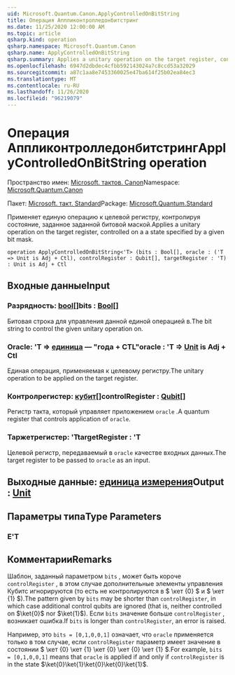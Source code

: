```yaml
---
uid: Microsoft.Quantum.Canon.ApplyControlledOnBitString
title: Операция Аппликонтролледонбитстринг
ms.date: 11/25/2020 12:00:00 AM
ms.topic: article
qsharp.kind: operation
qsharp.namespace: Microsoft.Quantum.Canon
qsharp.name: ApplyControlledOnBitString
qsharp.summary: Applies a unitary operation on the target register, controlled on a a state specified by a given bit mask.
ms.openlocfilehash: 6947d2dbdec4cfbb592143024a7c8ccd53a32029
ms.sourcegitcommit: a87c1aa8e7453360025e47ba614f25b02ea84ec3
ms.translationtype: MT
ms.contentlocale: ru-RU
ms.lasthandoff: 11/26/2020
ms.locfileid: "96219079"
---
```

# <a name="applycontrolledonbitstring-operation"></a><span data-ttu-id="d3598-102">Операция Аппликонтролледонбитстринг</span><span class="sxs-lookup"><span data-stu-id="d3598-102">ApplyControlledOnBitString operation</span></span>

<span data-ttu-id="d3598-103">Пространство имен: [Microsoft. тактов. Canon](xref:Microsoft.Quantum.Canon)</span><span class="sxs-lookup"><span data-stu-id="d3598-103">Namespace: [Microsoft.Quantum.Canon](xref:Microsoft.Quantum.Canon)</span></span>

<span data-ttu-id="d3598-104">Пакет: [Microsoft. такт. Standard](https://nuget.org/packages/Microsoft.Quantum.Standard)</span><span class="sxs-lookup"><span data-stu-id="d3598-104">Package: [Microsoft.Quantum.Standard](https://nuget.org/packages/Microsoft.Quantum.Standard)</span></span>


<span data-ttu-id="d3598-105">Применяет единую операцию к целевой регистру, контролируя состояние, заданное заданной битовой маской.</span><span class="sxs-lookup"><span data-stu-id="d3598-105">Applies a unitary operation on the target register, controlled on a a state specified by a given bit mask.</span></span>

```qsharp
operation ApplyControlledOnBitString<'T> (bits : Bool[], oracle : ('T => Unit is Adj + Ctl), controlRegister : Qubit[], targetRegister : 'T) : Unit is Adj + Ctl
```


## <a name="input"></a><span data-ttu-id="d3598-106">Входные данные</span><span class="sxs-lookup"><span data-stu-id="d3598-106">Input</span></span>

### <a name="bits--bool"></a><span data-ttu-id="d3598-107">Разрядность: [bool](xref:microsoft.quantum.lang-ref.bool)[]</span><span class="sxs-lookup"><span data-stu-id="d3598-107">bits : [Bool](xref:microsoft.quantum.lang-ref.bool)[]</span></span>

<span data-ttu-id="d3598-108">Битовая строка для управления данной единой операцией в.</span><span class="sxs-lookup"><span data-stu-id="d3598-108">The bit string to control the given unitary operation on.</span></span>


### <a name="oracle--t--unit--is-adj--ctl"></a><span data-ttu-id="d3598-109">Oracle: 'T => [единица](xref:microsoft.quantum.lang-ref.unit)  — "года + CTL"</span><span class="sxs-lookup"><span data-stu-id="d3598-109">oracle : 'T => [Unit](xref:microsoft.quantum.lang-ref.unit)  is Adj + Ctl</span></span>

<span data-ttu-id="d3598-110">Единая операция, применяемая к целевому регистру.</span><span class="sxs-lookup"><span data-stu-id="d3598-110">The unitary operation to be applied on the target register.</span></span>


### <a name="controlregister--qubit"></a><span data-ttu-id="d3598-111">Контролрегистер: [кубит](xref:microsoft.quantum.lang-ref.qubit)[]</span><span class="sxs-lookup"><span data-stu-id="d3598-111">controlRegister : [Qubit](xref:microsoft.quantum.lang-ref.qubit)[]</span></span>

<span data-ttu-id="d3598-112">Регистр такта, который управляет приложением `oracle` .</span><span class="sxs-lookup"><span data-stu-id="d3598-112">A quantum register that controls application of `oracle`.</span></span>


### <a name="targetregister--t"></a><span data-ttu-id="d3598-113">Таржетрегистер: 'T</span><span class="sxs-lookup"><span data-stu-id="d3598-113">targetRegister : 'T</span></span>

<span data-ttu-id="d3598-114">Целевой регистр, передаваемый в `oracle` качестве входных данных.</span><span class="sxs-lookup"><span data-stu-id="d3598-114">The target register to be passed to `oracle` as an input.</span></span>



## <a name="output--unit"></a><span data-ttu-id="d3598-115">Выходные данные: [единица измерения](xref:microsoft.quantum.lang-ref.unit)</span><span class="sxs-lookup"><span data-stu-id="d3598-115">Output : [Unit](xref:microsoft.quantum.lang-ref.unit)</span></span>



## <a name="type-parameters"></a><span data-ttu-id="d3598-116">Параметры типа</span><span class="sxs-lookup"><span data-stu-id="d3598-116">Type Parameters</span></span>

### <a name="t"></a><span data-ttu-id="d3598-117">Е</span><span class="sxs-lookup"><span data-stu-id="d3598-117">'T</span></span>



## <a name="remarks"></a><span data-ttu-id="d3598-118">Комментарии</span><span class="sxs-lookup"><span data-stu-id="d3598-118">Remarks</span></span>

<span data-ttu-id="d3598-119">Шаблон, заданный параметром `bits` , может быть короче `controlRegister` , в этом случае дополнительные элементы управления Кубитс игнорируются (то есть не контролируются в $ \кет {0} $ и $ \кет {1} $).</span><span class="sxs-lookup"><span data-stu-id="d3598-119">The pattern given by `bits` may be shorter than `controlRegister`, in which case additional control qubits are ignored (that is, neither controlled on $\ket{0}$ nor $\ket{1}$).</span></span>
<span data-ttu-id="d3598-120">Если `bits` значение больше `controlRegister` , возникает ошибка.</span><span class="sxs-lookup"><span data-stu-id="d3598-120">If `bits` is longer than `controlRegister`, an error is raised.</span></span>

<span data-ttu-id="d3598-121">Например, это `bits = [0,1,0,0,1]` означает, что `oracle` применяется только в том случае, если `controlRegister` параметр имеет значение в состоянии $ \кет {0} \кет {1} \кет {0} \кет {0} \кет {1} $.</span><span class="sxs-lookup"><span data-stu-id="d3598-121">For example, `bits = [0,1,0,0,1]` means that `oracle` is applied if and only if `controlRegister` is in the state $\ket{0}\ket{1}\ket{0}\ket{0}\ket{1}$.</span></span>